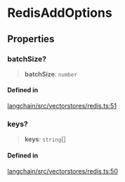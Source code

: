 RedisAddOptions
===============

Properties[](#properties "Direct link to Properties")
------------------------------------------------------

### batchSize?[](#batchsize "Direct link to batchSize?")

> **batchSize**: `number`

#### Defined in[](#defined-in "Direct link to Defined in")

[langchain/src/vectorstores/redis.ts:51](https://github.com/hwchase17/langchainjs/blob/1c1274d/langchain/src/vectorstores/redis.ts#L51)

### keys?[](#keys "Direct link to keys?")

> **keys**: `string`\[\]

#### Defined in[](#defined-in-1 "Direct link to Defined in")

[langchain/src/vectorstores/redis.ts:50](https://github.com/hwchase17/langchainjs/blob/1c1274d/langchain/src/vectorstores/redis.ts#L50)